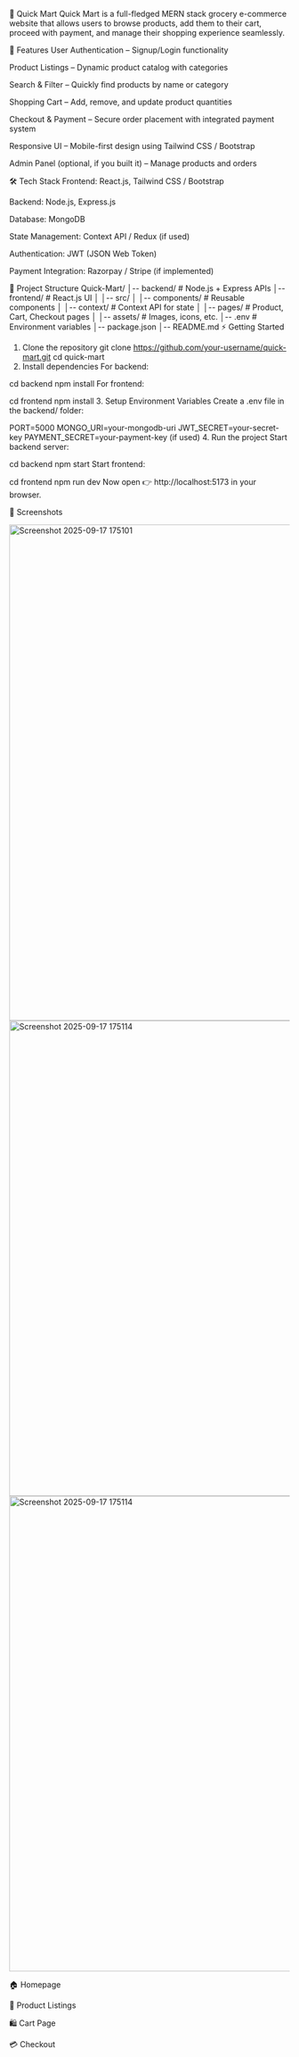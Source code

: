 🛒 Quick Mart
Quick Mart is a full-fledged MERN stack grocery e-commerce website that allows users to browse products, add them to their cart, proceed with payment, and manage their shopping experience seamlessly.

🚀 Features
User Authentication – Signup/Login functionality

Product Listings – Dynamic product catalog with categories

Search & Filter – Quickly find products by name or category

Shopping Cart – Add, remove, and update product quantities

Checkout & Payment – Secure order placement with integrated payment system

Responsive UI – Mobile-first design using Tailwind CSS / Bootstrap

Admin Panel (optional, if you built it) – Manage products and orders

🛠️ Tech Stack
Frontend: React.js, Tailwind CSS / Bootstrap

Backend: Node.js, Express.js

Database: MongoDB

State Management: Context API / Redux (if used)

Authentication: JWT (JSON Web Token)

Payment Integration: Razorpay / Stripe (if implemented)

📂 Project Structure
Quick-Mart/
│-- backend/            # Node.js + Express APIs
│-- frontend/           # React.js UI
│   │-- src/
│       │-- components/ # Reusable components
│       │-- context/    # Context API for state
│       │-- pages/      # Product, Cart, Checkout pages
│       │-- assets/     # Images, icons, etc.
│-- .env                # Environment variables
│-- package.json
│-- README.md
⚡ Getting Started
1. Clone the repository
git clone https://github.com/your-username/quick-mart.git
cd quick-mart
2. Install dependencies
For backend:

cd backend
npm install
For frontend:

cd frontend
npm install
3. Setup Environment Variables
Create a .env file in the backend/ folder:

PORT=5000
MONGO_URI=your-mongodb-uri
JWT_SECRET=your-secret-key
PAYMENT_SECRET=your-payment-key (if used)
4. Run the project
Start backend server:

cd backend
npm start
Start frontend:

cd frontend
npm run dev
Now open 👉 http://localhost:5173 in your browser.

📸 Screenshots 

<img width="1851" height="889" alt="Screenshot 2025-09-17 175101" src="https://github.com/user-attachments/assets/491bc082-aefb-4395-8c04-4d971d7dd692" />
<img width="1795" height="852" alt="Screenshot 2025-09-17 175114" src="https://github.com/user-attachments/assets/f7824bfb-11de-44ee-9bd3-7d2aaa5ab3be" />
<img width="1795" height="852" alt="Screenshot 2025-09-17 175114" src="https://github.com/user-attachments/assets/faab3d0d-cef9-4ec1-a20b-3367934b1ca7" />

🏠 Homepage

🛒 Product Listings

🛍️ Cart Page

💳 Checkout

